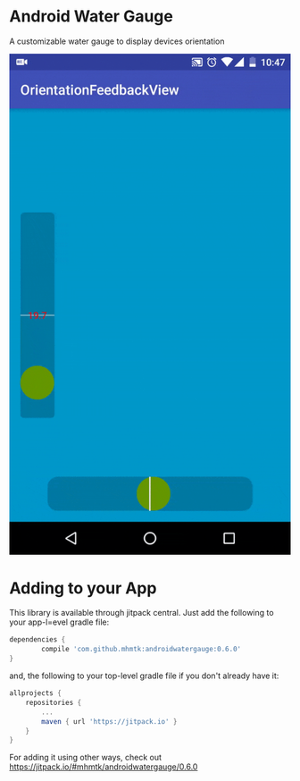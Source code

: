 # Android Water Gauge
A customizable water gauge to display devices orientation

![alt text](https://github.com/mhmtk/Android-Water-Gauge/blob/master/demo/water_gauge.gif "Demo")

Adding to your App
===
This library is available through jitpack central.
Just add the following to your app-l=evel gradle file:
```groovy
dependencies {
        compile 'com.github.mhmtk:androidwatergauge:0.6.0'
}
```
and, the following to your top-level gradle file if you don't already have it:
```groovy
allprojects {
	repositories {
		...
		maven { url 'https://jitpack.io' }
	}
}
```
For adding it using other ways, check out https://jitpack.io/#mhmtk/androidwatergauge/0.6.0
